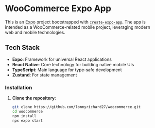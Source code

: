 # WooCommerce Expo App

This is an [Expo](https://expo.dev) project bootstrapped with [`create-expo-app`](https://www.npmjs.com/package/create-expo-app). The app is intended as a WooCommerce-related mobile project, leveraging modern web and mobile technologies.

## Tech Stack

- **Expo**: Framework for universal React applications
- **React Native**: Core technology for building native mobile UIs
- **TypeScript**: Main language for type-safe development
- **Zustand**: For state management

### Installation

1. **Clone the repository:**
   ```bash
   git clone https://github.com/lonnyrichard27/woocommerce.git
   cd woocommerce
   npm install
   npx expo start
   
